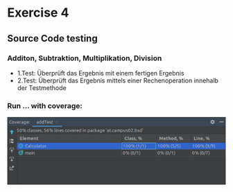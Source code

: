 # Exercise 4

## Source Code testing

### Additon, Subtraktion, Multiplikation, Division

* 1.Test: Überprüft das Ergebnis mit einem fertigen Ergebnis
* 2.Test: Überprüft das Ergebnis mittels einer Rechenoperation innehalb der Testmethode

### Run ... with coverage:

![](resources/images/ex4_1.png)

